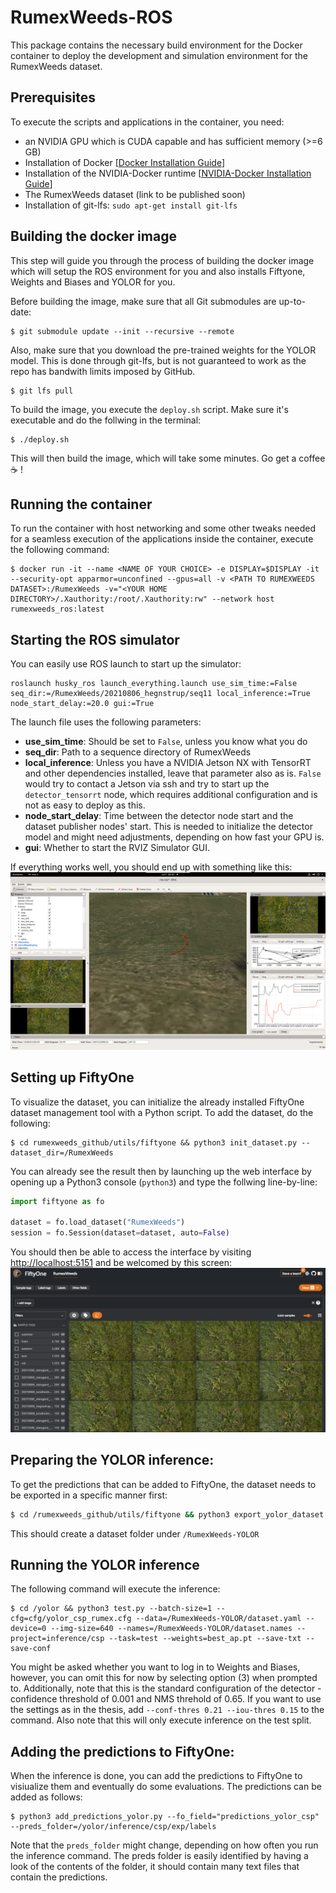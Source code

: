 # RumexWeeds-ROS
This package contains the necessary build environment for the Docker container to deploy the development and simulation environment for the RumexWeeds dataset.
## Prerequisites
To execute the scripts and applications in the container, you need:
- an NVIDIA GPU which is CUDA capable and has sufficient memory (>=6 GB)
- Installation of Docker [[Docker Installation Guide](https://docs.docker.com/get-docker/)]
- Installation of the NVIDIA-Docker runtime [[NVIDIA-Docker Installation Guide](https://docs.nvidia.com/datacenter/cloud-native/container-toolkit/install-guide.html#docker)]
- The RumexWeeds dataset (link to be published soon)
- Installation of git-lfs:  `sudo apt-get install git-lfs`

## Building the docker image
This step will guide you through the process of building the docker image which will setup the ROS environment for you and also installs Fiftyone, Weights and Biases and YOLOR for you.


Before building the image, make sure that all Git submodules are up-to-date:
```
$ git submodule update --init --recursive --remote
```
Also, make sure that you download the pre-trained weights for the YOLOR model. This is done through git-lfs, but is not guaranteed to work as the repo has bandwith limits imposed by GitHub.
```
$ git lfs pull
```


To build the image, you execute the `deploy.sh` script. Make sure it's executable and do the follwing in the terminal:
```
$ ./deploy.sh
```
This will then build the image, which will take some minutes. Go get a coffee :coffee: !


## Running the container
To run the container with host networking and some other tweaks needed for a seamless execution of the applications inside the container, execute the following command:
```
$ docker run -it --name <NAME OF YOUR CHOICE> -e DISPLAY=$DISPLAY -it --security-opt apparmor=unconfined --gpus=all -v <PATH TO RUMEXWEEDS DATASET>:/RumexWeeds -v="<YOUR HOME DIRECTORY>/.Xauthority:/root/.Xauthority:rw" --network host rumexweeds_ros:latest
```
## Starting the ROS simulator
You can easily use ROS launch to start up the simulator:

```
roslaunch husky_ros launch_everything.launch use_sim_time:=False seq_dir:=/RumexWeeds/20210806_hegnstrup/seq11 local_inference:=True node_start_delay:=20.0 gui:=True
```
The launch file uses the following parameters:
- **use_sim_time**: Should be set to `False`, unless you know what you do
- **seq_dir**: Path to a sequence directory of RumexWeeds
- **local_inference**: Unless you have a NVIDIA Jetson NX with TensorRT and other dependencies installed, leave that parameter also as is. `False` would try to contact a Jetson via ssh and try to start up the `detector_tensorrt` node, which requires additional configuration and is not as easy to deploy as this.
- **node_start_delay**: Time between the detector node start and the dataset publisher nodes' start. This is needed to initialize the detector model and might need adjustments, depending on how fast your GPU is.
- **gui**: Whether to start the RVIZ Simulator GUI.

If everything works well, you should end up with something like this:
![RVIZ Screenshot](rviz_screenshot.png)

## Setting up FiftyOne
To visualize the dataset, you can initialize the already installed FiftyOne dataset management tool with a Python script. To add the dataset, do the following:
```
$ cd rumexweeds_github/utils/fiftyone && python3 init_dataset.py --dataset_dir=/RumexWeeds
```
You can already see the result then by launching up the web interface by opening up a Python3 console (`python3`) and type the follwing line-by-line:
```python
import fiftyone as fo

dataset = fo.load_dataset("RumexWeeds")
session = fo.Session(dataset=dataset, auto=False)
```
You should then be able to access the interface by visiting [http://localhost:5151](http://localhost:5151) and be welcomed by this screen:
![FiftyOne Screnshot](fiftyone.png)

## Preparing the YOLOR inference:
To get the predictions that can be added to FiftyOne, the dataset needs to be exported in a specific manner first:
```bash
$ cd /rumexweeds_github/utils/fiftyone && python3 export_yolor_dataset.py
```
This should create a dataset folder under `/RumexWeeds-YOLOR`

## Running the YOLOR inference
The following command will execute the inference:
```
$ cd /yolor && python3 test.py --batch-size=1 --cfg=cfg/yolor_csp_rumex.cfg --data=/RumexWeeds-YOLOR/dataset.yaml --device=0 --img-size=640 --names=/RumexWeeds-YOLOR/dataset.names --project=inference/csp --task=test --weights=best_ap.pt --save-txt --save-conf
```
You might be asked whether you want to log in to Weights and Biases, however, you can omit this for now by selecting option (3) when prompted to. Additionally, note that this is the standard configuration of the detector - confidence threshold of 0.001 and NMS threhold of 0.65. If you want to use the settings as in the thesis, add `--conf-thres 0.21 --iou-thres 0.15` to the command. Also note that this will only execute inference on the test split.

## Adding the predictions to FiftyOne:
When the inference is done, you can add the predictions to FiftyOne to visiualize them and eventually do some evaluations. The predictions can be added as follows:

```
$ python3 add_predictions_yolor.py --fo_field="predictions_yolor_csp" --preds_folder=/yolor/inference/csp/exp/labels
```
Note that the `preds_folder` might change, depending on how often you run the inference command. The preds folder is easily identified by having a look of the contents of the folder, it should contain many text files that contain the predictions.
